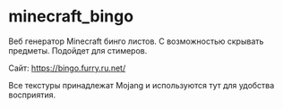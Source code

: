 # minecraft_bingo
Веб генератор Minecraft бинго листов. С возможностью скрывать предметы. Подойдет для стимеров.

Сайт: https://bingo.furry.ru.net/

Все текстуры принадлежат Mojang и используются тут для удобства восприятия. 
